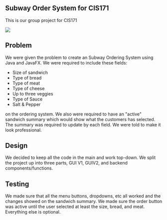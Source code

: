 <h2>Subway Order System for CIS171</h2>
<p>This is our group project for CIS171</p>

<img src="output.PNG">

<h2>Problem</h2>
<p>We were given the problem to create an Subway Ordering System using Java and JavaFX. We were required to include these fields:</p>
<ul>
  <li>Size of sandwich</li>
  <li>Type of bread</li>
  <li>Type of meat</li>
  <li>Type of cheese</li>
  <li>Up to three veggies</li>
  <li>Type of Sauce</li>
  <li>Salt & Pepper</li>
</ul>
<p>on the ordering system. We also were required to have an "active" sandwich summary which would show what the customers has selected. The summary was required to update by each field. We were told to make it look professional.</p>

<h2>Design</h2>
<p>We decided to keep all the code in the main and work top-down. We split the project up into three parts, GUI V1, GUIV2, and backend components/functions.</p>

<h2>Testing</h2>
<p>We made sure that all the menu buttons, dropdowns, etc all worked and the changes showed on the sandwich summary. We made sure the order button was active until the user selected at least the size, bread, and meat. Everything else is optional.</p>
